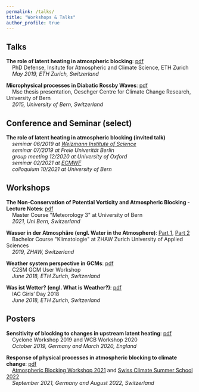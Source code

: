 ```yaml
---
permalink: /talks/
title: "Workshops & Talks"
author_profile: true
---
```


Talks
------
**The role of latent heating in atmospheric blocking**: [pdf](http://steidani.github.io/files/defense_daniel_steinfeld_2019.pdf)  
&nbsp;&nbsp;&nbsp;&nbsp;PhD Defense, Insitute for Atmospheric and Climate Science, ETH Zurich  
&nbsp;&nbsp;&nbsp;&nbsp;_May 2019, ETH Zurich, Switzerland_  

**Microphysical processes in Diabatic Rossby Waves**: [pdf](http://steidani.github.io/files/master_defense_daniel_steinfeld_2015.pdf)  
&nbsp;&nbsp;&nbsp;&nbsp;Msc thesis presentation, Oeschger Centre for Climate Change Research, University of Bern  
&nbsp;&nbsp;&nbsp;&nbsp;_2015, University of Bern, Switzerland_  

Conference and Seminar (select) 
-------------------------------
**The role of latent heating in atmospheric blocking (invited talk)**  
&nbsp;&nbsp;&nbsp;&nbsp;_seminar 06/2019 at [Weizmann Institute of Science](https://www.weizmann.ac.il/EPS/events/role-latent-heating-atmospheric-blocking-climatology-and-dynamics)_     
&nbsp;&nbsp;&nbsp;&nbsp;_seminar 07/2019 at Freie Univerität Berlin_     
&nbsp;&nbsp;&nbsp;&nbsp;_group meeting 12/2020 at University of Oxford_     
&nbsp;&nbsp;&nbsp;&nbsp;_seminar 02/2021 at [ECMWF](https://events.ecmwf.int/event/264/)_  
&nbsp;&nbsp;&nbsp;&nbsp;_colloquium 10/2021 at University of Bern_

Workshops 
-------
**The Non-Conservation of Potential Vorticity and Atmospheric Blocking - Lecture Notes**: [pdf](http://steidani.github.io/files/Week12_pvnon_block.pdf)  
&nbsp;&nbsp;&nbsp;&nbsp;Master Course "Meteorology 3" at University of Bern  
&nbsp;&nbsp;&nbsp;&nbsp;_2021, Uni Bern, Switzerland_  

**Wasser in der Atmosphäre (engl. Water in the Atmosphere)**: [Part 1](http://steidani.github.io/files/Wasser_in_der_Atmosphaere_Teil1.pdf), [Part 2](http://steidani.github.io/files/Wasser_in_der_Atmosphaere_Teil2.pdf)  
&nbsp;&nbsp;&nbsp;&nbsp;Bachelor Course "Klimatologie" at ZHAW Zurich University of Applied Sciences  
&nbsp;&nbsp;&nbsp;&nbsp;_2019, ZHAW, Switzerland_  

**Weather system perspective in GCMs**: [pdf](http://steidani.github.io/files/cesm_meeting_dec_2018.pdf)  
&nbsp;&nbsp;&nbsp;&nbsp;C2SM GCM User Workshop  
&nbsp;&nbsp;&nbsp;&nbsp;_June 2018, ETH Zurich, Switzerland_  

**Was ist Wetter? (engl. What is Weather?)**: [pdf](http://steidani.github.io/files/girls_day_18_dani.pdf)  
&nbsp;&nbsp;&nbsp;&nbsp;IAC Girls’ Day 2018  
&nbsp;&nbsp;&nbsp;&nbsp;_June 2018, ETH Zurich, Switzerland_  

Posters 
-------
**Sensitivity of blocking to changes in upstream latent heating**: [pdf](http://steidani.github.io/files/wcb_2020_ifs_sensitivity.pdf)  
&nbsp;&nbsp;&nbsp;&nbsp;Cyclone Workshop 2019 and WCB Workshop 2020  
&nbsp;&nbsp;&nbsp;&nbsp;_October 2019, Germany and March 2020, England_

**Response of physical processes in atmospheric blocking to climate change**: [pdf](http://steidani.github.io/files/bws2021_poster_danielsteinfeld.pdf)  
&nbsp;&nbsp;&nbsp;&nbsp;[Atmospheric Blocking Workshop 2021](https://blocking-workshop-2021.wavestoweather.de/) and [Swiss Climate Summer School 2022](https://www.oeschger.unibe.ch/studies/summer_school/2022/scope/index_eng.html)  
&nbsp;&nbsp;&nbsp;&nbsp;_September 2021, Germany and August 2022, Switzerland_




